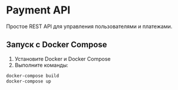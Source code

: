 # Payment API

Простое REST API для управления пользователями и платежами.

## Запуск с Docker Compose

1. Установите Docker и Docker Compose
2. Выполните команды:
```bash
docker-compose build
docker-compose up
